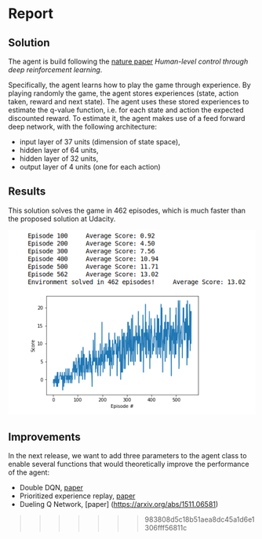 # Report

## Solution

The agent is build following the [nature paper](https://web.stanford.edu/class/psych209/Readings/MnihEtAlHassibis15NatureControlDeepRL.pdf) *Human-level control through deep reinforcement learning*. 

Specifically, the agent learns how to play the game through experience. By playing randomly the game, the agent stores experiences (state, action taken, reward and next state). The agent uses these stored experiences to estimate the q-value function, i.e. for each state and action the expected discounted reward. To estimate it, the agent makes use of a feed forward deep network, with the following architecture: 
* input layer of 37 units (dimension of state space),
* hidden layer of 64 units,
* hidden layer of 32 units,
* output layer of 4 units (one for each action)

## Results

This solution solves the game in 462 episodes, which is much faster than the proposed solution at Udacity.

![alt text](https://github.com/pablobd/bananas/blob/master/bananas_result.png)


## Improvements

In the next release, we want to add three parameters to the agent class to enable several functions that would theoretically improve the performance of the agent:
* Double DQN, [paper](https://arxiv.org/abs/1509.06461)
* Prioritized experience replay, [paper](https://arxiv.org/abs/1511.05952)
* Dueling Q Network, [paper] (https://arxiv.org/abs/1511.06581)
>>>>>>> 983808d5c18b51aea8dc45a1d6e1306fff56811c

